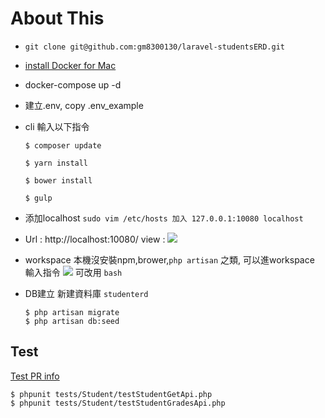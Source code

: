 
# About This

- `git clone git@github.com:gm8300130/laravel-studentsERD.git`

- [install Docker for Mac](https://docs.docker.com/docker-for-mac/install/)

- docker-compose up -d

- 建立.env, copy .env_example

- cli 輸入以下指令
    ``` 
    $ composer update
    
    $ yarn install 
    
    $ bower install 
    
    $ gulp
    ```
- 添加localhost 
`sudo vim /etc/hosts 加入 127.0.0.1:10080 localhost`

- Url : http://localhost:10080/
view :
![](http://ww4.sinaimg.cn/large/006tNbRwgy1ffqvw234hej315t0idq4n.jpg)

- workspace
本機沒安裝npm,brower,`php artisan` 之類, 可以進workspace 輸入指令
![](http://ww4.sinaimg.cn/large/006tNbRwgy1ffqvxlnnnaj30uk0la42h.jpg)
可改用 `bash`

- DB建立
新建資料庫 `studenterd`
    ```
    $ php artisan migrate
    $ php artisan db:seed
    ```
## Test
[Test PR info](https://github.com/gm8300130/laravel-studentsERD/pull/5)

```
$ phpunit tests/Student/testStudentGetApi.php
$ phpunit tests/Student/testStudentGradesApi.php
```


